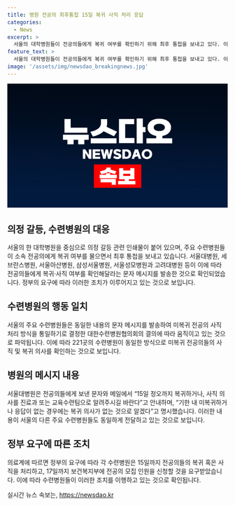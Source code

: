 ```yaml
---
title: 병원 전공의 최후통첩 15일 복귀 사직 처리 응답
categories:
  - News
excerpt: >
  서울의 대학병원들이 전공의들에게 복귀 여부를 확인하기 위해 최후 통첩을 보내고 있다. 이는 정부의 요구에 따른 조치로, 병원들은 15일까지 복귀 또는 사직 여부를 확인하고 부족한 전공의 인원을 보건복지부에 신청할 예정이다. 주요 수련병원들은 동일한 내용의 문자 메시지를 발송했으며, 대한수련병원협의회의 가이드라인에 따라 이를 실시하고 있다. 사직 및 복귀 의사를 확인하기 위해 221곳의 수련병원이 동일한 조치를 취할 것으로 예상된다.
feature_text: >
  서울의 대학병원들이 전공의들에게 복귀 여부를 확인하기 위해 최후 통첩을 보내고 있다. 이는 정부의 요구에 따른 조치로, 병원들은 15일까지 복귀 또는 사직 여부를 확인하고 부족한 전공의 인원을 보건복지부에 신청할 예정이다. 주요 수련병원들은 동일한 내용의 문자 메시지를 발송했으며, 대한수련병원협의회의 가이드라인에 따라 이를 실시하고 있다. 사직 및 복귀 의사를 확인하기 위해 221곳의 수련병원이 동일한 조치를 취할 것으로 예상된다.
image: '/assets/img/newsdao_breakingnews.jpg'
---
```


<p><img src="/assets/img/newsdao_breakingnews.jpg" alt="implanttips 속보" /></p>

<h2 data-ke-size="size26">의정 갈등, 수련병원의 대응</h2>

<p data-ke-size="size16">서울의 한 대학병원을 중심으로 의정 갈등 관련 인쇄물이 붙어 있으며, 주요 수련병원들이 소속 전공의에게 복귀 여부를 물으면서 최후 통첩을 보내고 있습니다. 서울대병원, 세브란스병원, 서울아산병원, 삼성서울병원, 서울성모병원과 고려대병원 등이 이에 따라 전공의들에게 복귀·사직 여부를 확인해달라는 문자 메시지를 발송한 것으로 확인되었습니다. 정부의 요구에 따라 이러한 조치가 이루어지고 있는 것으로 보입니다.</p>

<h2 data-ke-size="size26">수련병원의 행동 일치</h2>

<p data-ke-size="size16">서울의 주요 수련병원들은 동일한 내용의 문자 메시지를 발송하여 미복귀 전공의 사직 처리 방식을 통일하기로 결정한 대한수련병원협의회의 결의에 따라 움직이고 있는 것으로 파악됩니다. 이에 따라 221곳의 수련병원이 동일한 방식으로 미복귀 전공의들의 사직 및 복귀 의사를 확인하는 것으로 보입니다.</p>

<h2 data-ke-size="size26">병원의 메시지 내용</h2>

<p data-ke-size="size16">서울대병원은 전공의들에게 보낸 문자와 메일에서 “15일 정오까지 복귀하거나, 사직 의사를 진료과 또는 교육수련팀으로 알려주시길 바란다”고 안내하며, “기한 내 미복귀하거나 응답이 없는 경우에는 복귀 의사가 없는 것으로 알겠다”고 명시했습니다. 이러한 내용이 서울의 다른 주요 수련병원들도 동일하게 전달하고 있는 것으로 보입니다.</p>

<h2 data-ke-size="size26">정부 요구에 따른 조치</h2>

<p data-ke-size="size16">의료계에 따르면 정부의 요구에 따라 각 수련병원은 15일까지 전공의들의 복귀 혹은 사직을 처리하고, 17일까지 보건복지부에 전공의 모집 인원을 신청할 것을 요구받았습니다. 이에 따라 수련병원들이 이러한 조치를 이행하고 있는 것으로 확인됩니다.</p>
실시간 뉴스 속보는, <a href="https://newsdao.kr" rel="dofollow">https://newsdao.kr</a>


